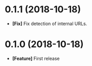 # 0.1.1 (2018-10-18)

- **[Fix]** Fix detection of internal URLs.

# 0.1.0 (2018-10-18)

- **[Feature]** First release
